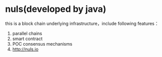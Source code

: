 # nuls(developed by java)
this is a block chain underlying infrastructure，include following features：
1. parallel chains
2. smart contract
3. POC consensus mechanisms
4. http://nuls.io
